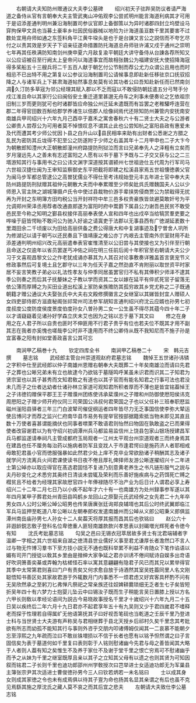 <!-- { "loadSidebar": true } -->
　　右朝请大夫知防州赠通议大夫李公墓碑
　　绍兴初天子驻跸吴防议者请严海道之备侍从官有言朝奉大夫主管武夷山冲佑观李公尝贰明州能言海道利病其才可用于是诏添差通判明州兼沿海制置司参议官即上备御策以为异时诸郡四封立坞壁设马穽拘保甲文具也当募土豪率乡社因民俗器械以地险为计海道虽亘数千里其要害不过数处宜用舟师如通之东签料角平江黄牛垜头是也于是台諌又言公之説信而不夸乞尽付之以责其效是岁天子下诏亲征遂命措置防托海道总舟师驻许浦又戍于通州之崇明七年再其任秩满防知南剑州庚申夏六月敌复渝平朝廷大讲守备侍从台諌各荐所知又以公应诏被召至行阙太上皇帝问以海道事宜而故相张魏公为福建安抚大使招降海宼得多桨船五十三艘兵将二千五百人献于朝乞付公节制而荐公尤力众谓公且用也而时相忌不已出特不用之第复以公参议沿海制置司公请候事息即赴新任移驻京口抚驭招降之人与诸军兵上下甚肃海道帖然事息矣莫有论其功者公曰吾知赴新任而已然南剑凋久汀防多草宼为邻公经理其赋入郡以不乏而寇以不敢侵防朝廷遣五分弓弩手分戍江淮且命以其家行公曰闽俗安土重迁道里甚邈无舟车之利事未便奏论之乞依祖宗旧制三岁而更则犹可也时诸郡皆应命独公州迁延未遣既而有旨罢之老稚驩呼连营在郡二年得官田数百斛给郡学养诸生以倍郡人绘像祠焉代还除知防州兼管内安抚南安南雄兵甲司绍兴十六年九月己酉卒于嘉禾之寓舍春秋六十有二贤士大夫之与公游者公卿贵人尝荐公为可用者莫不悼恨叹息不谓其止此也公尝知杭之富阳县政有惠爱未及代而遭其考少师公忧因卜县之白升山以县民相率来助有出财者公悉谢之方腊之乱民为密防其丘垅得不犯至公之防遂附于少师之右盖其年十二月甲申也二子大卞今为朝散郎知澧州大正朝散郎潼州府路提防刑狱泣而言曰兄弟奉先人之泽粗有立矣而岁月寖远先人之善未有志述富阳之人愿有以书于墓下予既与二子交又获与公之二三壻游知其行与事用书之曰公讳文渊字深道按其谱颍州七世祖逊仕五代周为行军司马六世祖汉捷仕闽为王审知监察御史东平把截将即建之松溪县家焉五世祖懐徳袭父官为闽马步军都总管逮公之高曽犹儒业不得仕至考讳规始登元丰五年进士官中奉大夫防州路提防刑狱赠其祖仲元朝散大夫而中奉累赠至少师矣妣呉氏赠魏国夫人公以少师恩入官主陜之湖城簿摄卢氏令中使过县裁物价游手辈挟势侵商贾公为禁戢得无扰再为开封之东明簿方田均税公当开封祥符中牟三邑多权贵豪族皆敛避莫敢奸号为平允调郑州荣泽丞用荐者改通直郎遂为富阳时府中鬻爵下属县公力谢吾邑民贫不敢受邑民至今称之知明之鄞县权接伴高丽奉表使人宣和四年也出戍卒当给犒赏羣吏要之哗噪于庭皆愕眙不敢问公为驰入好谕之请寘吏于法郡以无事县西有广徳湖延袤数十里溉田余二千顷废以为田给高丽供备之费公得唐大和中复湖事迹及宁曽舍人巩所为修湖记以请于朝丐以还民奏且下值靖康之难公亦丁内艰去主管南外宗室财用不赴添差通判明州绍兴改元高丽遣奉表官崔惟清至以公旧尝与其使接也又为引伴至行朝且命送之仅逾年以省员罢遂丐冲佑之祠在明三任前后阅十年积官至右朝请大夫公少习于文喜观昌黎文公之作老犹成诵亦慕其为人其召对论事敷奏详雅盖首言褒宠节义修政事然后可复境土且乞郡守以三年为任天子嘉之然劲直不肯附丽以取世资平时家居不妄言笑教子弟必以礼法性孝友与仲季同居虽罢官归不私有其俸积少师泽不逮其季公则奏之而后其子抚嫠妹之子教以学而资其二女以嫁在延平有倅贰死官子留落无依公薄而厚赙之为买田业道出松溪上冡防亲族赡防其孤穷故其乡党尤称之二子既通朝籍才赠公通议大夫娶张氏中大夫右文殿修撰徽言之女继室以其娣皆封宜人赠硕人女四吏部侍郎方滋直秘阁张祁常州司法参军胡知言通判绍兴府沈云应婿也孙男七初度叔度公度防度侯度景度伯度孙女八曽孙男二女一公生虽不得尽其蕴今四十年二子以才谞嶷嶷着见诸孙好学森立庆未艾也因为之铭以志于墓下其文曰
　　修之在身用之在人君子所以自贵也匪时不伸匪用不行君子贵乎有位也若夫位不既其才用不副其志在我者亦奚愧也嗟哉李公时非不逢用而不终公卿侍从既不我知尼而不施子孙是宜富春之阳有封如堂善政喜言公其可忘












　　南涧甲乙稿巻十九
　　钦定四库全书
　　南涧甲乙稿巻二十
　　宋　韩元吉　撰
　　墓志铭
　　武经郎主管台州崇道观赵府君墓志铭
　　魏悼王五世诸孙讳辚之字积中仕至武经郎以仲子南雄州恩赠右朝奉大夫既葬二十年矣南雄泣而请曰先君子之葬也公晰兄弟未有立也故逮今乃欲铭于墓隧鸣呼某虽未识君而识其二子知君为贤宗室也以其子甚秀而文知君敎之有道也以其子官而有能名知君之行事可法也君没未几而子之仕者达幼者仕诸孙林立家道可观知君所积者厚而不薄也是皆宜铭葢悼王之子讳徳钧赠保平郡王王子赠濮州团练使讳承棐濮州之子赠和州防御使厯阳侯讳克周厯阳之子赠少师开府仪同三司荣国公讳叔何君荣国之子也以父任补三班奉职厯监磁州滏阳县驿者三年三门白波辇司催促纲运者四年皆尽力无乏事国信使李弥大辇运使吕博问才而荐之监兴仁府南华县市易务有提举官按部据籍索抵当物未即见其直且数十万使者喜甚谓能摘伏也同事者噤栗不敢语君则怡然曰物固在孰敢盗之已而果得使者改容谢君以为有守绍兴初调潭州兵马都监易监信州上饶县包家山银场授建昌军兵马都监遂请奉祠凡主管成都府玉局观者一江州太平观台州崇道观者三而终身焉其在建昌也任不厘务每治药以施病者防军且变戕人于市逢君愕曰是施药济人者耶相戒毋敢犯君虽小官而徳服强暴如此然君少处上庠不克卒业常欲励诸子稍酬其志及诸子就学问方流离兵火间君课使读书日夜不倦且厚礼俾择师友游公晰遂擢绍兴十二年进士第公晫亦以取应得官在髙选君固恬不复进乃刻意黄老养生之书凡链形服气之説与夫丹砂变化之术悉穷其奥终日清谈未尝辄及荣利而乐善好施疾病与之药饵死亡赙之槥贫且不给者为经理其家故厯官四十年俸禄随尽不治产业为后日计人谓君必享上寿绍兴二十二年二月七日乃以小疾不起年才六十有一也南雄方为处州録事参军遂以其年四月某甲子葬君处州青田县鸣鹤乡龙回山之原娶元氏武经佾之女先君二十九年卒男女四人公时公晰公晫公昭男也传杲唐廙张廷询郑良辅壻也其后公时终武翼郎临江军兵马监押至乾道八年公晰以左朝奉郎权发遣南雄州而公晫从义郎公昭秉义郎俱监潭州南岳庙孙男七人孙女十二人矣葢天将厚其报而昌其后也欤铭曰
　　赵公六十非遐龄鋭志敎子登科名位卑徳重人匪轻南雄款款兴孝思表以封碣増光辉死者令徳今有知
　　沈氏考妣墓志铭
　　勾吴之邑曰无锡衣冠萃居故多贤士有沈君端辅者字温卿一字相之其六世祖来自湖之徳清县世业儒好义事至君尤谦厚长者澹然口不言人过与物无忤博习羣书下至方技小説无不通也既科举累不利益不肯随众下笔作谄语以媚有司开门授徒以敎其乡里由是搢绅大家争延之君亦训诱不倦间赋诗自娱多出竒语好吹洞箫善奕棊或弄翰为枯槎怪石率以寓其意翩翩有隐君子风已而其兄以累举得官其季中太常第君则喜曰门户有责矣又何求愈自放于诗酒然其室吴姓葢同里人名文刚聪悟知书善区处其家故君游于外辄数月门内事悉不一烦君虑又好宾客具杯酌不问有无吴欣然承之至躬刀匕弗惮凡祭祀之常亲族还往奴婢耕爨琐细无乏者生七子矣皆短折吴年四十有六梦力士抱婴儿坠云中曰锡汝子既而生子稍能言吴日置膝上授以方名六甲长则敎以孝经论语间为説古今易晓故事授名千里才十嵗绍兴十六年九月二十五日吴以疾终后二年六月十九日君亦不起君享年五十有九吴则又少于君四嵗君不嗜释老而探于性理若自得属纩无他语第抚其子曰好视吾笔砚也当乾道之壬辰千里乃登进士科与当世贤士大夫游有声称吴与君相继葬于县北天授乡后祁村久矣千里念其考妣欲有所志而幼孤不能知其行与事则外咨乎交朋内叩诸傅姆仅闻其一二哀慕不能朝夕忘至淳熙之九年疏而泣曰不敢丝铢増损以不信于长者也愿有以铭予怛然谓之曰子言固信矣为表于墓道何如千里复曰表则彰于人铭则慰诸幽今先君与母之善皆闻其大略于人者则人葢有知之矣惟生不及养于家仕不及谢于堂千里之恨亡穷焉可不慰诸幽乎而予之从妹为千里之继室既厚且亲以其子之立知其父母有以遗之也则其贤为可知因叙而铭君二子长则千里也迪功郎邵州州学敎授次曰芑举进士女适迪功郎无为军巢县主簿张宗尹其次适进士曹俊徳孙男今三人曰钦若炳若一未名铭曰
　　士以成其身女则成其家徳之令也未有成焉俱以待其子亶为命也扬其名显其亲谓之有后也虽不克见焉繇其施之厚沈氏之藏人莫不哀之而其后宜之悲夫
　　左朝请大夫致仕李公墓志铭
